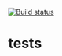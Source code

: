 [![Build status](https://ci.appveyor.com/api/projects/status/ue9x77w99drnj1p8/branch/main?svg=true)](https://ci.appveyor.com/project/kukutish/tests/branch/main)
# tests